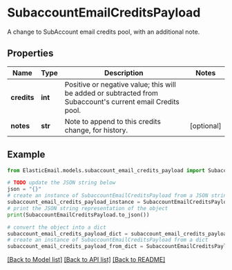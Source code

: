 # SubaccountEmailCreditsPayload

A change to SubAccount email credits pool, with an additional note.

## Properties

Name | Type | Description | Notes
------------ | ------------- | ------------- | -------------
**credits** | **int** | Positive or negative value; this will be added or subtracted from Subaccount&#39;s current email Credits pool. | 
**notes** | **str** | Note to append to this credits change, for history. | [optional] 

## Example

```python
from ElasticEmail.models.subaccount_email_credits_payload import SubaccountEmailCreditsPayload

# TODO update the JSON string below
json = "{}"
# create an instance of SubaccountEmailCreditsPayload from a JSON string
subaccount_email_credits_payload_instance = SubaccountEmailCreditsPayload.from_json(json)
# print the JSON string representation of the object
print(SubaccountEmailCreditsPayload.to_json())

# convert the object into a dict
subaccount_email_credits_payload_dict = subaccount_email_credits_payload_instance.to_dict()
# create an instance of SubaccountEmailCreditsPayload from a dict
subaccount_email_credits_payload_from_dict = SubaccountEmailCreditsPayload.from_dict(subaccount_email_credits_payload_dict)
```
[[Back to Model list]](../README.md#documentation-for-models) [[Back to API list]](../README.md#documentation-for-api-endpoints) [[Back to README]](../README.md)


